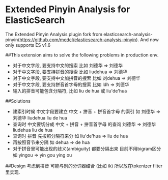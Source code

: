 Extended Pinyin Analysis for ElasticSearch
========================================

The Extended Pinyin Analysis plugin fork from elasticsearch-analysis-pinyin(https://github.com/medcl/elasticsearch-analysis-pinyin).
And now only supports ES v1.6

##This extension aims to solve the following problems in production env.

 * 对于中文字段, 要支持中文的搜索 比如 刘德华 => 刘德华
 * 对于中文字段, 要支持拼音的搜索 比如 liudehua => 刘德华
 * 对于中文字段, 要支持中文加拼音的搜索 比如 刘dehua => 刘德华
 * 对于中文字段, 要支持拼音首字母的搜索 比如 ldh => 刘德华
 * 输入的拼音可能包含分隔符, 比如 liu de hua 或 liu'de'hua

##Solutions
  * 建索引时候 中文字段要建立 中文 + 拼音 + 拼音首字母 的索引 如 刘德华 => 刘德华 liudehua liu de hua
  * 查询时 中文要切分成 中文 + 拼音 + 拼音首字母 的查询 刘德华 => 刘德华 liudehua liu de hua
  * 查询时 拼音 先按照分隔符来分 如 liu'de'hua => liu de hua
  * 再按照音节来分隔 如 dehua => de hua
  * 对于拼音里可能出现的歧义(ambiguity) 都要分隔出来 目前不用bigram区分 如 yingou => yin gou ying ou

##Design
考虑到拼音 可能与别的分词器结合 (比如 ik) 所以放在tokenizer filter 里实现.




